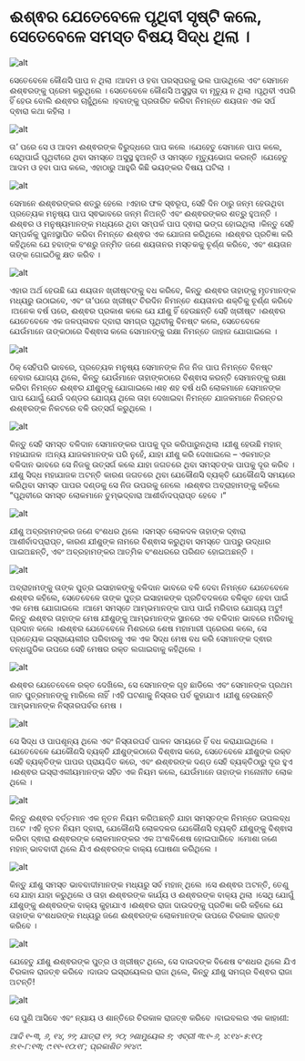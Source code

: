 # ଈଶ୍ଵର ଯେତେବେଳେ ପୃଥିବୀ ସୃଷ୍ଟି କଲେ, ସେତେବେଳେ ସମସ୍ତ ବିଷୟ ସିଦ୍ଧ ଥିଲା ।

![alt](https://cdn.door43.org/obs/jpg/360px/obs-en-48-01.jpg)

ସେତେବେଳେ କୌଣସି ପାପ ନ ଥିଲା ।ଆଦମ ଓ ହବା ପରସ୍ପରକୁ ଭଲ ପାଉଥିଲେ ଏବଂ ସେମାନେ ଈଶ୍ଵରଙ୍କୁ ପ୍ରେମ କରୁଥିଲେ । ସେତେବେଳେ କୌଣସି ଅସୁସ୍ଥତା ବା ମୃତ୍ୟୁ ନ ଥିଲା ।ପୃଥିବୀ ଏପରି ହିଁ ହେଉ ବୋଲି ଈଶ୍ଵର ଚାହୁଁଥିଲେ ।ହବାଙ୍କୁ ପ୍ରତାରିତ କରିବା ନିମନ୍ତେ ଶୟତାନ ଏକ ସର୍ପ ଦ୍ଵାରା କଥା କହିଲା ।

![alt](https://cdn.door43.org/obs/jpg/360px/obs-en-48-02.jpg)

ତା’ ପରେ ସେ ଓ ଆଦମ ଈଶ୍ଵରଙ୍କ ବିରୁଦ୍ଧରେ ପାପ କଲେ ।ଯେହେତୁ ସେମାନେ ପାପ କଲେ, ସେଥିପାଇଁ ପୃଥିବୀରେ ଥିବା ସମସ୍ତେ ଅସୁସ୍ଥ ହୁଅନ୍ତି ଓ ସମସ୍ତେ ମୃତ୍ୟୁଭୋଗ କରନ୍ତି ।ଯେହେତୁ ଆଦମ ଓ ହବା ପାପ କଲେ, ଏହାଠାରୁ ଆହୁରି କିଛି ଭୟଙ୍କର ବିଷୟ ଘଟିଲା ।

![alt](https://cdn.door43.org/obs/jpg/360px/obs-en-48-03.jpg)

ସେମାନେ ଈଶ୍ଵରଙ୍କର ଶତ୍ରୁ ହେଲେ ।ଏହାର ଫଳ ସ୍ଵରୂପ, ସେହି ଦିନ ଠାରୁ ଜନ୍ମ ହେଉଥିବା ପ୍ରତ୍ୟେକ ମନୁଷ୍ୟ ପାପ ସ୍ଵଭାବରେ ଜନ୍ମ ନିଅନ୍ତି ଏବଂ ଈଶ୍ଵରଙ୍କର ଶତ୍ରୁ ହୁଅନ୍ତି ।ଈଶ୍ଵର ଓ ମନୁଷ୍ୟମାନଙ୍କ ମଧ୍ୟରେ ଥିବା ସମ୍ପର୍କ ପାପ ଦ୍ଵାରା ଭଙ୍ଗ ହୋଇଥିଲା ।କିନ୍ତୁ ସେହି ସମ୍ପର୍କକୁ ପୁନଃସ୍ଥାପିତ କରିବା ନିମନ୍ତେ ଈଶ୍ଵର ଏକ ଯୋଜନା କରିଥିଲେ ।ଈଶ୍ଵର ପ୍ରତିଜ୍ଞା କରି କହିଥିଲେ ଯେ ହବାଙ୍କ ବଂଶରୁ ଜନ୍ମିତ ଜଣେ ଶୟତାନର ମସ୍ତକକୁ ଚୂର୍ଣ୍ଣ କରିବେ, ଏବଂ ଶୟତାନ ତାଙ୍କ ଗୋଇଠିକୁ କ୍ଷତ କରିବ । 

![alt](https://cdn.door43.org/obs/jpg/360px/obs-en-48-04.jpg)

ଏହାର ଅର୍ଥ ହେଉଛି ଯେ ଶୟତାନ ଖ୍ରୀଷ୍ଟଙ୍କୁ ବଧ କରିବେ, କିନ୍ତୁ ଈଶ୍ଵର ତାହାଙ୍କୁ ମୃତମାନଙ୍କ ମଧ୍ୟରୁ ଉଠାଇବେ, ଏବଂ ତା’ପରେ ଖ୍ରୀଷ୍ଟ ଚିରଦିନ ନିମନ୍ତେ ଶୟତାନର ଶକ୍ତିକୁ ଚୂର୍ଣ୍ଣ କରିବେ ।ଅନେକ ବର୍ଷ ପରେ, ଈଶ୍ଵର ପ୍ରକାଶ କଲେ ଯେ ଯୀଶୁ ହିଁ ହେଉଛନ୍ତି ସେହି ଖ୍ରୀଷ୍ଟ ।ଈଶ୍ଵର ଯେତେବେଳେ ଏକ ଜଳପ୍ଳାବନ ଦ୍ବାରା ସମଗ୍ର ପୃଥିବୀକୁ ବିନଷ୍ଟ କଲେ, ସେତେବେଳେ ଯେଉଁମାନେ ତାଙ୍କଠାରେ ବିଶ୍ଵାସ କଲେ ସେମାନଙ୍କୁ ରକ୍ଷା ନିମନ୍ତେ ଜାହାଜ ଯୋଗାଇଲେ ।

![alt](https://cdn.door43.org/obs/jpg/360px/obs-en-48-05.jpg)

ଠିକ୍ ସେହିପରି ଭାବରେ, ପ୍ରତ୍ୟେକ ମନୁଷ୍ୟ ସେମାନଙ୍କ ନିଜ ନିଜ ପାପ ନିମନ୍ତେ ବିନଷ୍ଟ ହେବାର ଯୋଗ୍ୟ ଥିଲେ, କିନ୍ତୁ ଯେଉଁମାନେ ତାହାଙ୍କଠାରେ ବିଶ୍ଵାସ କରନ୍ତି ସେମାନଙ୍କୁ ରକ୍ଷା କରିବା ନିମନ୍ତେ ଈଶ୍ଵର ଯୀଶୁଙ୍କୁ ଯୋଗାଇଲେ।ଶହ ଶହ ବର୍ଷ ଧରି ଲୋକମାନେ ସେମାନଙ୍କ ପାପ ଯୋଗୁଁ ଯେଉଁ ଦଣ୍ଡର ଯୋଗ୍ୟ ଥିଲେ ତାହା ଦେଖାଇବା ନିମନ୍ତେ ଯାଜକମାନେ ନିରନ୍ତର ଈଶ୍ଵରଙ୍କ ନିକଟରେ ବଳି ଉତ୍ସର୍ଗ କରୁଥିଲେ ।

![alt](https://cdn.door43.org/obs/jpg/360px/obs-en-48-06.jpg)

କିନ୍ତୁ ସେହି ସମସ୍ତ ବଳିଦାନ ସେମାନଙ୍କର ପାପକୁ ଦୂର କରିପାରୁନଥିଲା ।ଯୀଶୁ ହେଉଛି ମହାନ୍ ମହାଯାଜକ ।ଅନ୍ୟ ଯାଜକମାନଙ୍କ ପରି ନୁହେଁ,  ଯାହା ଯୀଶୁ କରି ଦେଖାଇଲେ – ଏକମାତ୍ର ବଳିଦାନ ଭାବରେ ସେ ନିଜକୁ ଉତ୍ସର୍ଗ କଲେ ଯାହା ଜଗତରେ ଥିବା ସମସ୍ତଙ୍କ ପାପକୁ ଦୂର କରିବ ।ଯୀଶୁ ସିଦ୍ଧ ମହାଯାଜକ ଅଟନ୍ତି କାରଣ ଜଗତରେ ଥିବା ଯେକୌଣସି ବ୍ୟକ୍ତି ଯେକୌଣସି ସମୟରେ କରିଥିବା ସମସ୍ତ ପାପର ଦଣ୍ଡକୁ ସେ ନିଜ ଉପରକୁ ନେଲେ ।ଈଶ୍ଵର ଅବ୍ରାହାମଙ୍କୁ କହିଲେ “ପୃଥିବୀରେ ସମସ୍ତ ଲୋକମାନେ ତୁମ୍ଭଦ୍ବାରା ଆଶୀର୍ବାଦପ୍ରାପ୍ତ ହେବେ ।“

![alt](https://cdn.door43.org/obs/jpg/360px/obs-en-48-07.jpg)

ଯୀଶୁ ଅବ୍ରହାମଙ୍କର ଜଣେ ବଂଶଧର ଥିଲେ ।ସମସ୍ତ ଲୋକଦଳ ତାହାଙ୍କ ଦ୍ଵାରା ଆଶୀର୍ବାଦପ୍ରାପ୍ତ, କାରଣ ଯୀଶୁଙ୍କ ନାମରେ ବିଶ୍ଵାସ କରୁଥିବା ସମସ୍ତେ ପାପରୁ ଉଦ୍ଧାର ପାଇଅଛନ୍ତି, ଏବଂ ଅବ୍ରହାମଙ୍କର ଆତ୍ମିକ ବଂଶଧରରେ ପରିଣତ ହୋଇଅଛନ୍ତି ।

![alt](https://cdn.door43.org/obs/jpg/360px/obs-en-48-08.jpg)

ଅବ୍ରାହାମଙ୍କୁ ତାଙ୍କ ପୁତ୍ର ଇସାହାକଙ୍କୁ ବଳିଦାନ ଭାବରେ ବଳି ଦେବା ନିମନ୍ତେ ଯେତେବେଳେ ଈଶ୍ଵର କହିଲେ, ସେତେବେଳେ ତାଙ୍କ ପୁତ୍ର ଇସାହାକଙ୍କ ପ୍ରତିବଦଳରେ ବଳିକୃତ ହେବା ପାଇଁ ଏକ ମେଷ ଯୋଗାଇଲେ ।ଆମେ ସମସ୍ତେ ଆମ୍ଭମାନଙ୍କ ପାପ ପାଇଁ ମରିବାର ଯୋଗ୍ୟ ଅଟୁ!କିନ୍ତୁ ଈଶ୍ଵର ତାହାଙ୍କ ମେଷ ଯୀଶୁଙ୍କୁ ଆମ୍ଭମାନଙ୍କ ସ୍ଥାନରେ ଏକ ବଳିଦାନ ଭାବରେ ମରିବାକୁ ପ୍ରଦାନ କଲେ ।ଈଶ୍ଵର ଯେତେବେଳେ ମିଶରରେ ଶେଷ ମହାମାରୀ ପ୍ରେରଣ କଲେ, ସେ ପ୍ରତ୍ୟେକ ଇସ୍ରାୟେଲୀର ପରିବାରକୁ ଏକ ଏକ ସିଦ୍ଧ ମେଷ ବଧ କରି ସେମାନଙ୍କ ଦ୍ଵାର ବନ୍ଧଗୁଡିକ ଉପରେ ସେହି ମେଷର ରକ୍ତ ଲଗାଇବାକୁ କହିଥିଲେ ।

![alt](https://cdn.door43.org/obs/jpg/360px/obs-en-48-09.jpg)

ଈଶ୍ଵର ଯେତେବେଳେ ରକ୍ତ ଦେଖିଲେ, ସେ ସେମାନଙ୍କ ଗୃହ ଛାଡିଲେ ଏବଂ ସେମାନଙ୍କ ପ୍ରଥମ ଜାତ ପୁତ୍ରମାନଙ୍କୁ ମାରିଲେ ନାହିଁ ।ଏହି ଘଟଣାକୁ ନିସ୍ତାର ପର୍ବ କୁହାଯାଏ ।ଯୀଶୁ ହେଉଛନ୍ତି ଆମ୍ଭମାନଙ୍କ ନିସ୍ତାରପର୍ବର ମେଷ ।

![alt](https://cdn.door43.org/obs/jpg/360px/obs-en-48-10.jpg)

ସେ ସିଦ୍ଧ ଓ ପାପଶୂନ୍ୟ ଥିଲେ ଏବଂ ନିସ୍ତାରପର୍ବ ପାଳନ ସମୟରେ ହିଁ ବଧ କରାଯାଇଥିଲେ ।ଯେତେବେଳେ ଯେକୌଣସି ବ୍ୟକ୍ତି ଯୀଶୁଙ୍କଠାରେ ବିଶ୍ଵାସ କରେ, ସେତେବେଳେ ଯୀଶୁଙ୍କ ରକ୍ତ ସେହି ବ୍ୟକ୍ତିଙ୍କ ପାପର ପ୍ରାୟଶ୍ଚିତ କରେ, ଏବଂ ଈଶ୍ଵରଙ୍କ ଦଣ୍ଡ ସେହି ବ୍ୟକ୍ତିଠାରୁ ଦୂର ହୁଏ ।ଈଶ୍ଵର ଇସ୍ରାଏଲୀୟମାନଙ୍କ ସହିତ ଏକ ନିୟମ କଲେ, ଯେଉଁମାନେ ତାହାଙ୍କ ମନୋନୀତ ଲୋକ ଥିଲେ ।

![alt](https://cdn.door43.org/obs/jpg/360px/obs-en-48-11.jpg)

କିନ୍ତୁ ଈଶ୍ଵର ବର୍ତ୍ତମାନ ଏକ ନୂତନ ନିୟମ କରିଅଛନ୍ତି ଯାହା ସମସ୍ତଙ୍କ ନିମନ୍ତେ ଉପଲବ୍ଧ ଅଟେ ।ଏହି ନୂତନ ନିୟମ ଦ୍ବାରା, ଯେକୌଣସି ଲୋକଦଳର ଯେକୌଣସି ବ୍ୟକ୍ତି ଯୀଶୁଙ୍କୁ ବିଶ୍ଵାସ କରିବା ଦ୍ଵାରା ଈଶ୍ଵରଙ୍କ ଲୋକମାନଙ୍କର ଏକ ଅଂଶବିଶେଷ ହୋଇପାରିବେ ।ମୋଶା ଜଣେ ମହାନ୍ ଭାବବାଦୀ ଥିଲେ ଯିଏ ଈଶ୍ଵରଙ୍କ ବାକ୍ୟ ଘୋଷଣା କରିଥିଲେ ।

![alt](https://cdn.door43.org/obs/jpg/360px/obs-en-48-12.jpg)

କିନ୍ତୁ ଯୀଶୁ ସମସ୍ତ ଭାବବାଦୀମାନଙ୍କ ମଧ୍ୟରୁ ସର୍ବ ମହାନ୍ ଥିଲେ ।ସେ ଈଶ୍ଵର ଅଟନ୍ତି, ତେଣୁ ସେ ଯାହା ଯାହା କରୁଥିଲେ ଓ ତାହା ଈଶ୍ଵରଙ୍କ କାର୍ଯ୍ୟ ଓ ଈଶ୍ଵରଙ୍କ ବାକ୍ୟ ଥିଲା ।ସେଥି ଯୋଗୁଁ ଯୀଶୁଙ୍କୁ ଈଶ୍ଵରଙ୍କ ବାକ୍ୟ କୁହାଯାଏ ।ଈଶ୍ଵର ରାଜା ଦାଉଦଙ୍କୁ ପ୍ରତିଜ୍ଞା କରି କହିଲେ ଯେ ତାହାଙ୍କ ବଂଶଧରଙ୍କ ମଧ୍ୟରୁ ଜଣେ ଈଶ୍ଵରଙ୍କ ଲୋକମାନଙ୍କ ଉପରେ ଚିରକାଳ ରାଜତ୍ଵ କରିବେ ।

![alt](https://cdn.door43.org/obs/jpg/360px/obs-en-48-13.jpg)

ଯେହେତୁ ଯୀଶୁ ଈଶ୍ଵରଙ୍କ ପୁତ୍ର ଓ ଖ୍ରୀଷ୍ଟ ଥିଲେ, ସେ ଦାଉଦଙ୍କ ବିଶେଷ ବଂଶଧର ଥିଲେ ଯିଏ ଚିରକାଳ ରାଜତ୍ଵ କରିବେ ।ଦାଉଦ ଇସ୍ରାୟେଲର ରାଜା ଥିଲେ, କିନ୍ତୁ ଯୀଶୁ ସମଗ୍ର ବିଶ୍ଵର ରାଜା ଅଟନ୍ତି!

![alt](https://cdn.door43.org/obs/jpg/360px/obs-en-48-14.jpg)

ସେ ପୁଣି ଆସିବେ ଏବଂ ନ୍ୟାୟ ଓ ଶାନ୍ତିରେ ଚିରକାଳ ରାଜତ୍ଵ କରିବେ ।ବାଇବଲର ଏକ କାହାଣୀ:

_ଆଦି ୧-୩, ୬, ୧୪, ୨୨; ଯାତ୍ରା ୧୨, ୨୦; ୨ଶାମୁୟେଲ ୭; ଏବ୍ରୀ ୩:୧-୬, ୪:୧୪-୫:୧୦; ୭:୧-୮:୧୩; ୯:୧୧-୧୦:୧୮; ପ୍ରକାଶିତ ୨୧୪୯._
